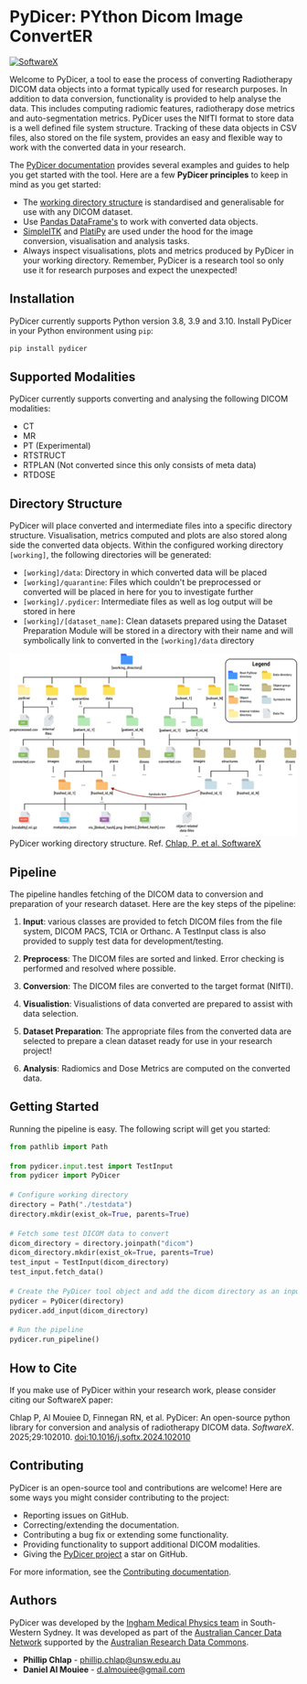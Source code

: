 # PyDicer: PYthon Dicom Image ConvertER

[![SoftwareX](https://img.shields.io/badge/SoftwareX-10.1016/j.softx.2024.102010-green.svg)](https://doi.org/10.1016/j.softx.2024.102010)
<!-- ![Coverage](./coverage.svg) -->

Welcome to PyDicer, a tool to ease the process of converting Radiotherapy DICOM data objects into a format typically used for research purposes. In addition to data conversion, functionality is provided to help analyse the data. This includes computing radiomic features, radiotherapy dose metrics and auto-segmentation metrics. PyDicer uses the NIfTI format to store data is a well defined file system structure. Tracking of these data objects in CSV files, also stored on the file system, provides an easy and flexible way to work with the converted data in your research.

The [PyDicer documentation](https://australiancancerdatanetwork.github.io/pydicer/index.html) provides several examples and guides to help you get started with the tool. Here are a few **PyDicer principles** to keep in mind as you get started:

- The [working directory structure](https://australiancancerdatanetwork.github.io/pydicer/index.html#directory-structure) is standardised and generalisable for use with any DICOM dataset.
- Use [Pandas DataFrame's](https://pandas.pydata.org/docs/reference/api/pandas.DataFrame.html) to work with converted data objects.
- [SimpleITK](https://simpleitk.readthedocs.io/en/master/) and [PlatiPy](https://pyplati.github.io/platipy/) are used under the hood for the image conversion, visualisation and analysis tasks.
- Always inspect visualisations, plots and metrics produced by PyDicer in your working directory. Remember, PyDicer is a research tool so only use it for research purposes and expect the unexpected!

## Installation

PyDicer currently supports Python version 3.8, 3.9 and 3.10. Install PyDicer in your Python
environment using `pip`:

```bash
pip install pydicer
```

## Supported Modalities

PyDicer currently supports converting and analysing the following DICOM modalities:

- CT
- MR
- PT (Experimental)
- RTSTRUCT
- RTPLAN (Not converted since this only consists of meta data)
- RTDOSE

## Directory Structure

PyDicer will place converted and intermediate files into a specific directory structure. Visualisation, metrics computed and plots are also stored along side the converted data objects. Within the configured working directory `[working]`, the following directories will be generated:

- `[working]/data`: Directory in which converted data will be placed
- `[working]/quarantine`: Files which couldn't be preprocessed or converted will be placed in here for you to investigate further
- `[working]/.pydicer`: Intermediate files as well as log output will be stored in here
- `[working]/[dataset_name]`: Clean datasets prepared using the Dataset Preparation Module will be stored in a directory with their name and will symbolically link to converted in the `[working]/data` directory

![PyDicer Working Directory structure](assets/pydicer-working-directory-structure.png)
PyDicer working directory structure. Ref. [Chlap, P. et al. SoftwareX](https://doi.org/10.1016/j.softx.2024.102010)

## Pipeline

The pipeline handles fetching of the DICOM data to conversion and preparation of your research dataset. Here are the key steps of the pipeline:

1. **Input**: various classes are provided to fetch DICOM files from the file system, DICOM PACS, TCIA or Orthanc. A TestInput class is also provided to supply test data for development/testing.

2. **Preprocess**: The DICOM files are sorted and linked. Error checking is performed and resolved where possible.

3. **Conversion**: The DICOM files are converted to the target format (NIfTI).

4. **Visualistion**: Visualistions of data converted are prepared to assist with data selection.

5. **Dataset Preparation**: The appropriate files from the converted data are selected to prepare a clean dataset ready for use in your research project!

6. **Analysis**: Radiomics and Dose Metrics are computed on the converted data.

## Getting Started

Running the pipeline is easy. The following script will get you started:

```python
from pathlib import Path

from pydicer.input.test import TestInput
from pydicer import PyDicer

# Configure working directory
directory = Path("./testdata")
directory.mkdir(exist_ok=True, parents=True)

# Fetch some test DICOM data to convert
dicom_directory = directory.joinpath("dicom")
dicom_directory.mkdir(exist_ok=True, parents=True)
test_input = TestInput(dicom_directory)
test_input.fetch_data()

# Create the PyDicer tool object and add the dicom directory as an input location
pydicer = PyDicer(directory)
pydicer.add_input(dicom_directory)

# Run the pipeline
pydicer.run_pipeline()
```

## How to Cite

If you make use of PyDicer within your research work, please consider citing our SoftwareX paper:

Chlap P, Al Mouiee D, Finnegan RN, et al. PyDicer: An open-source python library for conversion and analysis of radiotherapy DICOM data. *SoftwareX*. 2025;29:102010. [doi:10.1016/j.softx.2024.102010](https://doi.org/10.1016/j.softx.2024.102010)

## Contributing

PyDicer is an open-source tool and contributions are welcome! Here are some ways you might consider contributing to the project:

- Reporting issues on GitHub.
- Correcting/extending the documentation.
- Contributing a bug fix or extending some functionality.
- Providing functionality to support additional DICOM modalities.
- Giving the [PyDicer project](https://github.com/AustralianCancerDataNetwork/pydicer) a star on GitHub.

For more information, see the [Contributing documentation](https://australiancancerdatanetwork.github.io/pydicer/contributing.html).

## Authors

PyDicer was developed by the [Ingham Medical Physics team](https://www.unsw.edu.au/medicine-health/our-schools/clinical-medicine/research-impact/research-groups/cancer/ingham-medical-physics) in South-Western Sydney. It was developed as part of the [Australian Cancer Data Network](https://australian-cancer-data.network/) supported by the [Australian Research Data Commons](https://ardc.edu.au/).

- **Phillip Chlap** - [phillip.chlap@unsw.edu.au](phillip.chlap@unsw.edu.au)
- **Daniel Al Mouiee** - [d.almouiee@gmail.com](d.almouiee@gmail.com)
